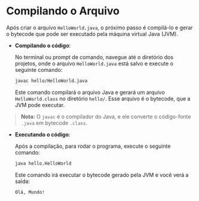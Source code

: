 # Compilando o Arquivo

Após criar o arquivo `HelloWorld.java`, o próximo passo é compilá-lo e gerar o bytecode que pode ser executado pela máquina virtual Java (JVM).

- **Compilando o código**:

  No terminal ou prompt de comando, navegue até o diretório dos projetos, onde o arquivo `HelloWorld.java` está salvo e execute o seguinte comando:

  ```bash
  javac hello/HelloWorld.java
  ```

  Este comando compilará o arquivo Java e gerará um arquivo `HelloWorld.class` no diretório `hello/`. Esse arquivo é o bytecode, que a JVM pode executar.

> **Nota:** O `javac` é o compilador do Java, e ele converte o código-fonte `.java` em bytecode `.class`.

- **Executando o código**:

  Após a compilação, para rodar o programa, execute o seguinte comando:

  ```bash
  java hello.HelloWorld
  ```

  Este comando irá executar o bytecode gerado pela JVM e você verá a saída:

  ```
  Olá, Mundo!
  ```



